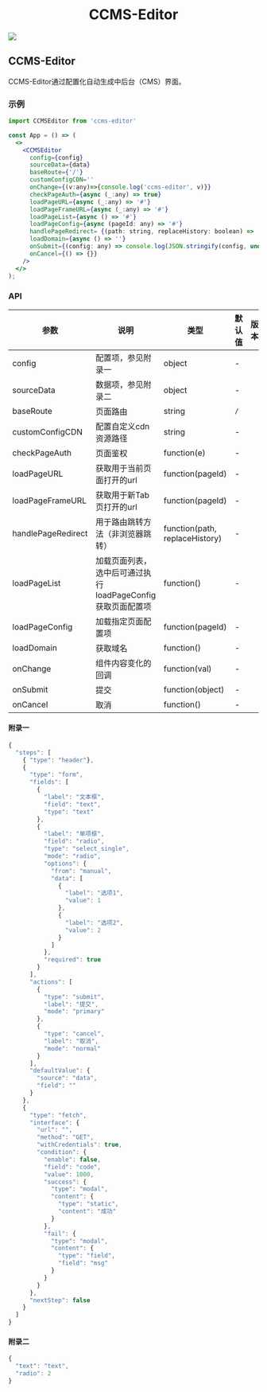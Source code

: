 <h1 align="center">CCMS-Editor</h1>



![](https://img.shields.io/badge/license-MIT-blue)

##  CCMS-Editor
CCMS-Editor通过配置化自动生成中后台（CMS）界面。


### 示例
```jsx
import CCMSEditor from 'ccms-editor'

const App = () => (
  <>
    <CCMSEditor
      config={config}
      sourceData={data}
      baseRoute={'/'}
      customConfigCDN=''
      onChange={(v:any)=>{console.log('ccms-editor', v)}}
      checkPageAuth={async (_:any) => true}
      loadPageURL={async (_:any) => '#'}
      loadPageFrameURL={async (_:any) => '#'}
      loadPageList={async () => '#'}
      loadPageConfig={async (pageId: any) => '#'}
      handlePageRedirect= {(path: string, replaceHistory: boolean) => '#'}
      loadDomain={async () => ''}
      onSubmit={(config: any) => console.log(JSON.stringify(config, undefined, 2))}
      onCancel={() => {}}
    />
  </>
);
```
### API

| 参数 | 说明 | 类型 | 默认值 | 版本 |
| --- | --- | --- | --- | --- |
| config | 配置项，参见附录一 | object | - |  |
| sourceData | 数据项，参见附录二 | object | - |  |
| baseRoute | 页面路由 | string | `/` |  |
| customConfigCDN | 配置自定义cdn资源路径 | string | - |  |
| checkPageAuth | 页面鉴权 | function(e) | - | |
| loadPageURL | 获取用于当前页面打开的url | function(pageId) | - |  |
| loadPageFrameURL | 获取用于新Tab页打开的url | function(pageId) | - |  |
| handlePageRedirect | 用于路由跳转方法（非浏览器跳转） | function(path, replaceHistory) | - |  |
| loadPageList | 加载页面列表，选中后可通过执行loadPageConfig获取页面配置项 | function() | - |  |
| loadPageConfig | 加载指定页面配置项 | function(pageId) | - |  |
| loadDomain | 获取域名 | function() | - |  |
| onChange | 组件内容变化的回调 | function(val) | - |  |
| onSubmit | 提交 | function(object) | - |  |
| onCancel | 取消 | function() | - |  |


#### 附录一
```js
{
  "steps": [
    { "type": "header"},
    {
      "type": "form",
      "fields": [
        {
          "label": "文本框",
          "field": "text",
          "type": "text"
        },
        {
          "label": "单项框",
          "field": "radio",
          "type": "select_single",
          "mode": "radio",
          "options": {
            "from": "manual",
            "data": [
              {
                "label": "选项1",
                "value": 1
              },
              {
                "label": "选项2",
                "value": 2
              }
            ]
          },
          "required": true
        }
      ],
      "actions": [
        {
          "type": "submit",
          "label": "提交",
          "mode": "primary"
        },
        {
          "type": "cancel",
          "label": "取消",
          "mode": "normal"
        }
      ],
      "defaultValue": {
        "source": "data",
        "field": ""
      }
    },
    {
      "type": "fetch",
      "interface": {
        "url": "",
        "method": "GET",
        "withCredentials": true,
        "condition": {
          "enable": false,
          "field": "code",
          "value": 1000,
          "success": {
            "type": "modal",
            "content": {
              "type": "static",
              "content": "成功"
            }
          },
          "fail": {
            "type": "modal",
            "content": {
              "type": "field",
              "field": "msg"
            }
          }
        }
      },
      "nextStep": false
    }
  ]
}
```

#### 附录二
```js
{
  "text": "text",
  "radio": 2
}
```